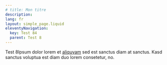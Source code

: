 ```yaml
---
# title: Mon titre
description: 
lang: fr
layout: simple_page.liquid
eleventyNavigation:
  key: Test 84
  parent: Test 8
---
```

Test 8Ipsum dolor lorem et [aliquyam](/content/samples/markdown-samples.md) sed est sanctus diam at sanctus. Kasd sanctus voluptua est diam duo lorem consetetur, no.